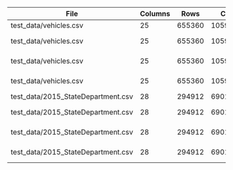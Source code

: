 File | Columns | Rows | Cells | Info | Time (ms) | MBps 
 ---|---|---|---|---|---|---
test_data/vehicles.csv | 25 |  655360 | 10596451 | 'slow' |  1191.068000 | 803.805179 
test_data/vehicles.csv | 25 |  655360 | 10596451 | 'slow threaded' |  655.125000 | 1461.380083 
test_data/vehicles.csv | 25 |  655360 | 10596451 | 'sse2 threaded' |  601.133000 | 1592.636949 
test_data/vehicles.csv | 25 |  655360 | 10596451 | 'avx256 threaded' |  593.525000 | 1613.051897 
test_data/2015_StateDepartment.csv | 28 |  294912 | 6901945 | 'slow' |  144.448000 | 484.061547 
test_data/2015_StateDepartment.csv | 28 |  294912 | 6901945 | 'slow threaded' |  109.261000 | 639.951331 
test_data/2015_StateDepartment.csv | 28 |  294912 | 6901945 | 'sse2 threaded' |  129.137000 | 541.453824 
test_data/2015_StateDepartment.csv | 28 |  294912 | 6901945 | 'avx256 threaded' |  135.047000 | 517.758428 

